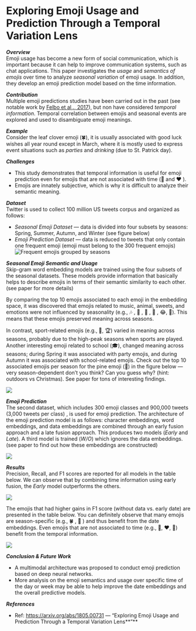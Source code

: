 # Exploring Emoji Usage and Prediction Through a Temporal Variation Lens
***Overview***  
Emoji usage has become a new form of social communication, which is important because it can help to improve communication systems, such as chat applications. This paper investigates the *usage* and *semantics of emojis* over time to analyze *seasonal variation* of emoji usage. In addition, they develop an emoji prediction model based on the time information.

***Contribution***  
Multiple emoji predictions studies have been carried out in the past (see notable work by [Felbo et al,., 2017](https://arxiv.org/abs/1708.00524)), but non have considered *temporal information*. Temporal correlation between emojis and seasonal events are explored and used to disambiguate emoji meanings.

***Example***  
Consider the leaf clover emoji (🍀), it is usually associated with good luck wishes all year round except in March, where it is mostly used to express event situations such as *parties* and *drinking* (due to St. Patrick day).

***Challenges***  
- This study demonstrates that temporal information is useful for emoji prediction even for emojis that are not associated with time (💪 and ❤️ ).
- Emojis are innately subjective, which is why it is difficult to analyze their semantic meaning.

***Dataset***  
Twitter is used to collect 100 million US tweets corpus and organized as follows: 

- *Seasonal Emoji Dataset* — data is divided into four subsets by seasons: Spring, Summer, Autumn, and Winter (see figure below)
- *Emoji Prediction Dataset* — data is reduced to tweets that only contain one frequent emoji (emoji must belong to the 300 frequent emojis)
![Frequent emojis grouped by seasons](https://d2mxuefqeaa7sj.cloudfront.net/s_6E9CDDC1A9CC4F74AB1DDC669443AB48A69AE757AAE04BB6E6FBE84825D58A60_1525398110231_image.png)


***Seasonal Emoji Semantic and Usage***   
Skip-gram word embedding models are trained using the four subsets of the seasonal datasets. These models provide information that basically helps to describe emojis in terms of their semantic similarity to each other. (see paper for more details)

By comparing the top 10 emojis associated to each emoji in the embedding space, it was discovered that emojis related to music, animal, sweets, and emotions were not influenced by seasonality (e.g., 🎶 , 🎼 , 🍦 , 🐠 , 😂, 🎸). This means that these emojis preserved meaning across seasons.

In contrast, sport-related emojis (e.g., 🏀, 🏆) varied in meaning across seasons, probably due to the high-peak seasons when sports are played. Another interesting emoji related to school (🎓), changed meaning across seasons; during Spring it was associated with party emojis, and during Autumn it was associated with school-related emojis. Check out the top 10 associated emojis per season for the pine emoji (🌲) in the figure below — very season-dependent don’t you think? Can you guess why? (hint: outdoors vs Christmas). See paper for tons of interesting findings.

![](https://d2mxuefqeaa7sj.cloudfront.net/s_6E9CDDC1A9CC4F74AB1DDC669443AB48A69AE757AAE04BB6E6FBE84825D58A60_1525402218512_image.png)


***Emoji Prediction***  
The second dataset, which includes 300 emoji classes and 900,000 tweets (3,000 tweets per class) , is used for emoji prediction. The architecture of the emoji prediction model is as follows: character embeddings, word embeddings, and data embeddings are combined through an early fusion approach and a late fusion approach. This produces two models (*Early* and *Late*). A third model is trained (*W/O*) which ignores the data embeddings. (see paper to find out how these embeddings are constructed)

![](https://d2mxuefqeaa7sj.cloudfront.net/s_6E9CDDC1A9CC4F74AB1DDC669443AB48A69AE757AAE04BB6E6FBE84825D58A60_1525405246658_image.png)


***Results***  
Precision, Recall, and F1 scores are reported for all models in the table below. We can observe that by combining time information using early fusion, the *Early* model outperforms the others. 

![](https://d2mxuefqeaa7sj.cloudfront.net/s_6E9CDDC1A9CC4F74AB1DDC669443AB48A69AE757AAE04BB6E6FBE84825D58A60_1525406833346_image.png)


The emojis that had higher gains in F1 score (without data vs. early date) are presented in the table below. You can definitely observe that many emojis are season-specific (e.g., 🍀 , 🌙 ) and thus benefit from the date embeddings. Even emojis that are not associated to time (e.g., 🖤, ❤️, 💪) benefit from the temporal information. 

![](https://d2mxuefqeaa7sj.cloudfront.net/s_6E9CDDC1A9CC4F74AB1DDC669443AB48A69AE757AAE04BB6E6FBE84825D58A60_1525407864101_image.png)


***Conclusion & Future Work***  

- A multimodal architecture was proposed to conduct emoji prediction based on deep neural networks. 
- More analysis on the emoji semantics and usage over specific time of the day or week may be able to help improve the date embeddings and the overall predictive models. 

***References***  

- Ref: https://arxiv.org/abs/1805.00731 — “Exploring Emoji Usage and Prediction Through a Temporal Variation Lens**”**

